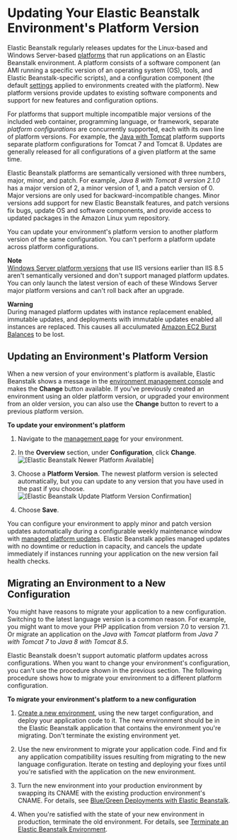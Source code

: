 # Updating Your Elastic Beanstalk Environment's Platform Version<a name="using-features.platform.upgrade"></a>

Elastic Beanstalk regularly releases updates for the Linux\-based and Windows Server\-based [platforms](concepts.platforms.md) that run applications on an Elastic Beanstalk environment\. A platform consists of a software component \(an AMI running a specific version of an operating system \(OS\), tools, and Elastic Beanstalk\-specific scripts\), and a configuration component \(the default [settings](command-options.md) applied to environments created with the platform\)\. New platform versions provide updates to existing software components and support for new features and configuration options\.

For platforms that support multiple incompatible major versions of the included web container, programming language, or framework, separate *platform configurations* are concurrently supported, each with its own line of platform versions\. For example, the [Java with Tomcat](java-tomcat-platform.md) platform supports separate platform configurations for Tomcat 7 and Tomcat 8\. Updates are generally released for all configurations of a given platform at the same time\.

Elastic Beanstalk platforms are semantically versioned with three numbers, major, minor, and patch\. For example, *Java 8 with Tomcat 8 version 2\.1\.0* has a major version of 2, a minor version of 1, and a patch version of 0\. Major versions are only used for backward\-incompatible changes\. Minor versions add support for new Elastic Beanstalk features, and patch versions fix bugs, update OS and software components, and provide access to updated packages in the Amazon Linux yum repository\.

You can update your environment's platform version to another platform version of the same configuration\. You can't perform a platform update across platform configurations\.

**Note**  
[Windows Server platform versions](https://docs.aws.amazon.com/elasticbeanstalk/latest/platforms/platforms-supported.html#platforms-supported.net) that use IIS versions earlier than IIS 8\.5 aren't semantically versioned and don't support managed platform updates\. You can only launch the latest version of each of these Windows Server major platform versions and can't roll back after an upgrade\.

**Warning**  
During managed platform updates with instance replacement enabled, immutable updates, and deployments with immutable updates enabled all instances are replaced\. This causes all acculumated [Amazon EC2 Burst Balances](https://docs.aws.amazon.com/AWSEC2/latest/DeveloperGuide/burstable-performance-instances.html) to be lost\.

## Updating an Environment's Platform Version<a name="using-features.platform.upgrade.config"></a>

When a new version of your environment's platform is available, Elastic Beanstalk shows a message in the [environment management console](environments-console.md) and makes the **Change** button available\. If you've previously created an environment using an older platform version, or upgraded your environment from an older version, you can also use the **Change** button to revert to a previous platform version\.

**To update your environment's platform**

1. Navigate to the [management page](environments-console.md) for your environment\.

1. In the **Overview** section, under **Configuration**, click **Change**\.  
![\[Elastic Beanstalk Newer Platform Available\]](http://docs.aws.amazon.com/elasticbeanstalk/latest/dg/images/aeb-env-dashboard-changetonewplatform.png)

1. Choose a **Platform Version**\. The newest platform version is selected automatically, but you can update to any version that you have used in the past if you choose\.  
![\[Elastic Beanstalk Update Platform Version Confirmation\]](http://docs.aws.amazon.com/elasticbeanstalk/latest/dg/images/aeb-env-updateplatform-rollingon.png)

1. Choose **Save**\.

You can configure your environment to apply minor and patch version updates automatically during a configurable weekly maintenance window with [managed platform updates](environment-platform-update-managed.md)\. Elastic Beanstalk applies managed updates with no downtime or reduction in capacity, and cancels the update immediately if instances running your application on the new version fail health checks\.

## Migrating an Environment to a New Configuration<a name="using-features.platform.upgrade.cross-config"></a>

You might have reasons to migrate your application to a new configuration\. Switching to the latest language version is a common reason\. For example, you might want to move your PHP application from version 7\.0 to version 7\.1\. Or migrate an application on the *Java with Tomcat* platform from *Java 7 with Tomcat 7* to *Java 8 with Tomcat 8\.5*\.

Elastic Beanstalk doesn't support automatic platform updates across configurations\. When you want to change your environment's configuration, you can't use the procedure shown in the previous section\. The following procedure shows how to migrate your environment to a different platform configuration\.

**To migrate your environment's platform to a new configuration**

1. [Create a new environment](using-features.environments.md), using the new target configuration, and deploy your application code to it\. The new environment should be in the Elastic Beanstalk application that contains the environment you're migrating\. Don't terminate the existing environment yet\.

1. Use the new environment to migrate your application code\. Find and fix any application compatibility issues resulting from migrating to the new language configuration\. Iterate on testing and deploying your fixes until you're satisfied with the application on the new environment\.

1. Turn the new environment into your production environment by swapping its CNAME with the existing production environment's CNAME\. For details, see [Blue/Green Deployments with Elastic Beanstalk](using-features.CNAMESwap.md)\.

1. When you're satisfied with the state of your new environment in production, terminate the old environment\. For details, see [Terminate an Elastic Beanstalk Environment](using-features.terminating.md)\.